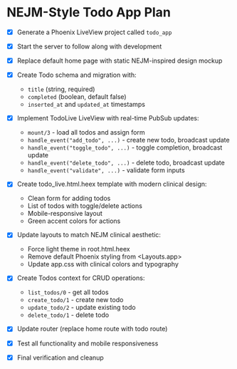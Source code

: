 # NEJM-Style Todo App Plan

- [x] Generate a Phoenix LiveView project called `todo_app` 
- [x] Start the server to follow along with development
- [x] Replace default home page with static NEJM-inspired design mockup
- [x] Create Todo schema and migration with:
  - `title` (string, required)
  - `completed` (boolean, default false)
  - `inserted_at` and `updated_at` timestamps
- [x] Implement TodoLive LiveView with real-time PubSub updates:
  - `mount/3` - load all todos and assign form
  - `handle_event("add_todo", ...)` - create new todo, broadcast update
  - `handle_event("toggle_todo", ...)` - toggle completion, broadcast update  
  - `handle_event("delete_todo", ...)` - delete todo, broadcast update
  - `handle_event("validate", ...)` - validate form inputs
- [x] Create todo_live.html.heex template with modern clinical design:
  - Clean form for adding todos
  - List of todos with toggle/delete actions
  - Mobile-responsive layout
  - Green accent colors for actions
- [x] Update layouts to match NEJM clinical aesthetic:
  - Force light theme in root.html.heex
  - Remove default Phoenix styling from <Layouts.app>
  - Update app.css with clinical colors and typography
- [x] Create Todos context for CRUD operations:
  - `list_todos/0` - get all todos
  - `create_todo/1` - create new todo
  - `update_todo/2` - update existing todo
  - `delete_todo/1` - delete todo
- [x] Update router (replace home route with todo route)
- [x] Test all functionality and mobile responsiveness
- [x] Final verification and cleanup

